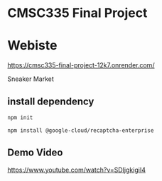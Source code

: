 # CMSC335 Final Project

# Webiste 
https://cmsc335-final-project-12k7.onrender.com/

Sneaker Market



## install dependency

```bash
npm init
```
```bash
npm install @google-cloud/recaptcha-enterprise
```


## Demo Video
 
https://www.youtube.com/watch?v=SDIjgkigiI4
